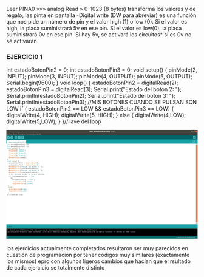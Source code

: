 Leer PINA0
            »»» analog Read » 0-1023 (8 bytes)
transforma los valores
                       y 
                         de regalo, las pinta en pantalla
-Digital write (DW para abreviar) es una función que nos pide un número de pin y el valor high (1) o low (0).
Si el valor es high, la placa suministrará 5v en ese pin.
Si el valor es low(0), la placa suministrará 0v en ese pin.
Si hay 5v, se activará los circuitos* si es 0v no sé activarán.

### EJERCICI0 1

int estadoBotonPin2 = 0;
int estadoBotonPin3 = 0;
void setup() {
  pinMode(2, INPUT);
  pinMode(3, INPUT);
  pinMode(4, OUTPUT);
  pinMode(5, OUTPUT);
  Serial.begin(9600);
}
void loop() {
  estadoBotonPin2 = digitalRead(2);
  estadoBotonPin3 = digitalRead(3);
  Serial.print("Estado del botón 2: ");
  Serial.println(estadoBotonPin2);
  Serial.print("Estado del botón 3: ");
  Serial.println(estadoBotonPin3); 
  //MIS BOTONES CUANDO SE PULSAN SON LOW
  if ( estadoBotonPin2 == LOW
    &&
     estadoBotonPin3 == LOW) {
      digitalWrite(4, HIGH);
      digitalWrite(5, HIGH);
 }
 else {
  digitalWrite(4,LOW);
  digitalWrite(5,LOW);
 }
}//llave del loop


![](https://github.com/Samael696/arduino/blob/main/Captura%20de%20pantalla%20de%202021-11-03%2013-07-26.png?raw=true)

los ejercicios actualmente completados resultaron ser muy parecidos en cuestión de programación por tener codigos muy similares (exactamente los mismos) epro con algunos ligeros cambios que hacían que el rsultado de cada ejercicio se totalmente distinto













